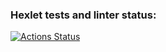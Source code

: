 ### Hexlet tests and linter status:
[![Actions Status](https://github.com/AnnaKudriaeva/fullstack-javascript-project-4/actions/workflows/hexlet-check.yml/badge.svg)](https://github.com/AnnaKudriaeva/fullstack-javascript-project-4/actions)